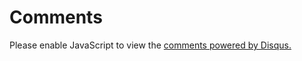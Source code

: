 # Comments


<div id="disqus_thread"></div>
    <script>
        (function() { // DON'T EDIT BELOW THIS LINE
        var d = document, s = d.createElement('script');
        s.src = 'https://EXAMPLE.disqus.com/embed.js';
        s.setAttribute('data-timestamp', +new Date());
        (d.head || d.body).appendChild(s);
        })();
    </script>
<noscript>Please enable JavaScript to view the <a href="https://disqus.com/?ref_noscript">comments powered by Disqus.</a></noscript>
